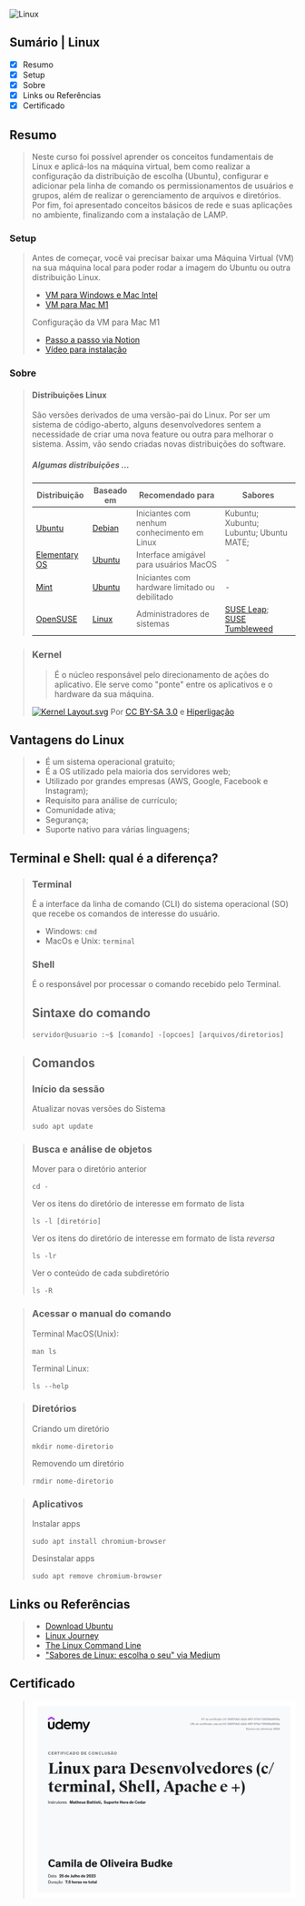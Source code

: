 
![Linux](https://img.shields.io/badge/Linux-FCC624?style=for-the-badge&logo=linux&logoColor=black)

## Sumário | Linux

- [x] Resumo
- [x] Setup
- [x] Sobre
- [x] Links ou Referências
- [x] Certificado

## Resumo

> Neste curso foi possível aprender os conceitos fundamentais de Linux e aplicá-los na máquina virtual, bem como realizar a configuração da distribuição de escolha (Ubuntu), configurar e adicionar pela linha de comando os permissionamentos de usuários e grupos, além de realizar o gerenciamento de arquivos e diretórios. Por fim, foi apresentado conceitos básicos de rede e suas aplicações no ambiente, finalizando com a instalação de LAMP.

### Setup

> Antes de começar, você vai precisar baixar uma Máquina Virtual (VM) na sua máquina local para poder rodar a imagem do Ubuntu ou outra distribuição Linux. 
>
> - [VM para Windows e Mac Intel](https://www.virtualbox.org/wiki/Downloads)
> - [VM para Mac M1](https://mac.getutm.app/)
> 
> Configuração da VM para Mac M1
> 
> - [Passo a passo via Notion](https://www.notion.so/siriusb/Linux-026e819fdf434cc8894eff9cb3010b79?pvs=4)
> - [Vídeo para instalação](https://youtu.be/6mtfncj9vhU)
>

### Sobre

>#### Distribuições Linux
>
> São versões derivados de uma versão-pai do Linux. Por ser um sistema de código-aberto, alguns desenvolvedores sentem a necessidade de criar uma nova feature ou outra para melhorar o sistema. Assim, vão sendo criadas novas distribuições do software.
>
> ##### Algumas distribuições ...
>
> | Distribuição | Baseado em | Recomendado para | Sabores |
> | --- | --- | --- | --- | 
> | [Ubuntu](https://ubuntu.com/) |  [Debian](https://www.debian.org/index.pt.html) | Iniciantes com nenhum conhecimento em Linux | Kubuntu; Xubuntu; Lubuntu; Ubuntu MATE;  | 
> | [Elementary OS](https://elementary.io/pt_BR/) | [Ubuntu](https://ubuntu.com/) | Interface amigável para usuários MacOS | - |
> | [Mint](https://linuxmint.com/) | [Ubuntu](https://ubuntu.com/) | Iniciantes com hardware limitado ou debilitado | - |
> | [OpenSUSE](https://www.opensuse.org/) | [Linux](https://pt.wikipedia.org/wiki/Linux) | Administradores de sistemas | [SUSE Leap](https://get.opensuse.org/leap/15.5/); [SUSE Tumbleweed](https://get.opensuse.org/tumbleweed/) | 

> ### Kernel
>
> > É o núcleo responsável pelo direcionamento de ações do aplicativo. Ele serve como "ponte" entre os aplicativos e o hardware da sua máquina.
>
> 
> <a href="https://commons.wikimedia.org/wiki/File:Kernel_Layout.svg#/media/Ficheiro:Kernel_Layout.svg"><img src="https://upload.wikimedia.org/wikipedia/commons/8/8f/Kernel_Layout.svg" alt="Kernel Layout.svg" height="300" width="380"></a>
> Por <a href="https://creativecommons.org/licenses/by-sa/3.0" title="Creative Commons Attribution-Share Alike 3.0">CC BY-SA 3.0</a> e <a href="https://commons.wikimedia.org/w/index.php?curid=4392180">Hiperligação</a>



## Vantagens do Linux
>
> - É um sistema operacional gratuito;
> - É a OS utilizado pela maioria dos servidores web;
> - Utilizado por grandes empresas (AWS, Google, Facebook e Instagram);
> - Requisito para análise de currículo;
> - Comunidade ativa;
> - Segurança;
> - Suporte nativo para várias linguagens;

## Terminal e Shell: qual é a diferença?
>
> ### Terminal
>
> É a interface da linha de comando (CLI) do sistema operacional (SO) que recebe os comandos de interesse do usuário.
> 
> - Windows: `cmd`
> - MacOs e Unix: `terminal`
>
> ### Shell
> 
> É o responsável por processar o comando recebido pelo Terminal.
>
> ## Sintaxe do comando
>
> 
>     servidor@usuario :~$ [comando] -[opcoes] [arquivos/diretorios]
>

> ## Comandos
>
> ### Início da sessão
> Atualizar novas versões do Sistema
> 
>     sudo apt update
>

> ### Busca e análise de objetos
>
> Mover para o diretório anterior
>
>     cd -
>
> Ver os itens do diretório de interesse em formato de lista
>
>     ls -l [diretório]
>
> Ver os itens do diretório de interesse em formato de lista *reversa*
>
>     ls -lr
>
> Ver o conteúdo de cada subdiretório
>
>     ls -R
>

> ### Acessar o manual do comando
>
> Terminal MacOS(Unix):
> 
>     man ls
>
> Terminal Linux:
> 
>     ls --help
>

> ### Diretórios
> 
> Criando um diretório
>
>     mkdir nome-diretorio
>
> Removendo um diretório 
>
>     rmdir nome-diretorio
>

> ### Aplicativos
> 
> Instalar apps
> 
>     sudo apt install chromium-browser
>
> Desinstalar apps
>
>     sudo apt remove chromium-browser
>

## Links ou Referências 
> - [Download Ubuntu](https://ubuntu.com/)
> - [Linux Journey](https://linuxjourney.com/)
> - [The Linux Command Line](https://linuxcommand.org/tlcl.php)
> - ["Sabores de Linux: escolha o seu" via Medium](https://medium.com/os-systems/sabores-de-linux-escolha-o-seu-2798a45b3e32)
>
## Certificado
> ![certificado](./img/[2023]linux.jpg)